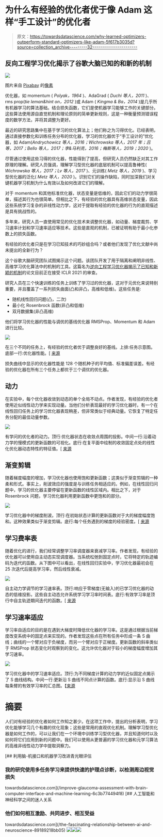 # 为什么有经验的优化者优于像 Adam 这样“手工设计”的优化者

> 原文：<https://towardsdatascience.com/why-learned-optimizers-outperform-standard-optimizers-like-adam-5f617b3035d?source=collection_archive---------32----------------------->

## 反向工程学习优化揭示了谷歌大脑已知的和新的机制

![](img/3fbf67f044f6bef9d17fef7e17c05bf5.png)

图片来自 [Pixabay](https://pixabay.com/?utm_source=link-attribution&utm_medium=referral&utm_campaign=image&utm_content=1868049) 的[像素](https://pixabay.com/users/pexels-2286921/?utm_source=link-attribution&utm_medium=referral&utm_campaign=image&utm_content=1868049)

优化器，如 momentum ( *Polyak，1964* )、AdaGrad ( *Duchi 等人，2011* )、rms prop(*tie leman&hint on，2012* )或 Adam ( *Kingma & Ba，2014* )是几乎所有机器学习的算法基础。结合损失函数，它们是使机器学习能够工作的关键部分。这些算法使用源自直觉机制和理论原则的简单更新规则，这是一种衡量预测错误程度的数学方法，并将其调整为更好。

最近的研究思路集中在基于学习的优化算法上；他们称之为习得优化。已经表明，通过直接参数化和训练任务分布的优化器，学习的优化器优于“手工设计的”优化器，如 Adam(*Andrychowicz 等人，2016；Wichrowska 等人，2017 年；吕等，2017；Bello 等人，2017；李&马利克，2016；梅斯等人，2019；2020* )。

尽管通过使用这些习得的优化器，性能得到了提高，但研究人员仍然缺乏对其工作原理的理解。研究人员强调，理解学习型优化器的底层机制可以提高鲁棒性( *Wichrowska 等人，2017；Lv 等人，2017* )、元训练( *Metz 等人，2019* )、学习型优化器的泛化( *Metz 等人，2020* )。识别它们的操作缺陷，同时加深我们对关键机器学习机制为什么有效以及如何改进它们的理解。

对于 momentum 和其他标准优化器，状态变量是低维的，因此它们的动力学很简单，描述其行为也很简单。但相比之下，有经验的优化器具有高维状态变量，因此这些系统学习复杂的非线性动力学，这对于提取有经验的优化器的行为的直观描述是具有挑战性的。

多年来，研究人员一直使用常见的优化技术来调整优化器，如动量、梯度裁剪、学习速率计划和学习速率适应等技术。这些是直观的机制，已被证明有助于最小化参数上的损失函数。

有经验的优化者只是在学习已知技术的巧妙组合吗？或者他们发现了优化文献中尚未提出的全新行为？

这个谷歌大脑研究团队试图揭示这个问题。该团队开发了用于隔离和阐明非线性、高维学习优化算法中的机制的工具。这篇名为[逆向工程学习优化器揭示了已知和新颖的机制](https://arxiv.org/abs/2011.02159)的论文目前正在接受 ICLR 2021 的审查。

研究人员在三个快速训练的任务上训练了学习过的优化器，这对于元优化来说特别重要，并且覆盖了一系列损失曲面(凸和非凸，高维和低维)。这些任务是:

*   随机线性回归问题(凸，二次)
*   最小化 Rosenbrock 函数(非凸和低维)
*   双月数据集(非凸高维)

他们将学习优化器的性能与调优的基线优化器 RMSProp、Momentum 和 Adam 进行比较。

![](img/1265c72d254593c162a95042d6333055.png)

在三个不同的任务上，有经验的优化者优于调整良好的基线。上排:任务示意图。底部一行:优化器性能。[ [来源](https://arxiv.org/pdf/2011.02159.pdf)

损失曲线中显示的优化器性能是 128 个随机种子的平均值、标准偏差误差。有经验的优化器在所有三个任务上都优于三个调优的优化器。

## 动力

在实验中，每个优化器收敛到动态的单个全局不动点。作者发现，有经验的优化者使用近似线性动力学来实现动量。当他们分析表现最好的学习优化器时，有一个在线性回归任务上的学习优化器表现稍差，但非常类似于经典动量。它恢复了特定任务分配的最佳动量参数。

![](img/f6f39c001812cdcf1c93e4b30afc070a.png)

有学问的优化者的动力。顶行:优化器状态在收敛点周围的投影。中间一行:沿着动力学的慢模式的更新函数的可视化。底行:在复平面中绘制的收敛固定点处的线性化优化器动态特性的特征值。[ [来源](https://arxiv.org/pdf/2011.02159.pdf)

## 渐变剪辑

随着梯度幅度的增加，学习优化器也使用饱和更新函数；这类似于渐变剪辑的一种柔和形式。事实上，削波效应的强度是与训练任务相适应的。例如，在线性回归问题中，学习的优化器主要停留在更新函数的线性区域内。相比之下，对于 Rosenbrock 问题，学习优化器利用更新函数中更饱和的部分。

![](img/f9d7eecff66fda2a0d5801748bded258.png)

学习优化器中的梯度削波。顶行:在初始状态计算的更新函数对于大的梯度幅度饱和。这种效果类似于渐变剪辑。底行:每个任务遇到的梯度的经验密度。[ [来源](https://arxiv.org/pdf/2011.02159.pdf)

## 学习费率表

随着优化的进行，我们经常调整学习率调度器来衰减学习率。作者发现，有经验的优化器可以使用自主动态实现调度器。当系统松弛到固定点时，它将特定的轨迹编码为迭代的函数。从下图中可以看出，在线性回归实验中，学习优化器最初会在 25 次迭代后提高学习率，然后线性衰减。

![](img/03c62d0983c0532d4c3aefa6c23a1d7a.png)

自主动力学调节的学习速率表。顶行:响应于零梯度(无输入)的已学习优化器的动态的低维投影。这些自主动态允许系统学习学习率时间表。底行:有效学习率是顶行中自主轨迹期间迭代的函数。[ [来源](https://arxiv.org/pdf/2011.02159.pdf)

## 学习速率适应

学习率自适应的目的是在遇到大梯度时降低优化器的学习率。这是通过根据当前梯度改变系统中的固定点来实现的。作者发现这些点在所有任务中形成一条 S 曲线；曲线的一个臂对应于负梯度，而另一个臂对应于正梯度。更新函数的斜率类似于 RMSProp 状态变化时观察到的变化。这允许优化器对于较小的梯度幅度增加其学习速率。

![](img/58a02b7e73ddd341cae62c374eba2852.png)

学习优化器中的学习速率适应。顶行:为不同梯度计算的动力学的近似固定点揭示了 S 曲线结构。中间一行:更新沿 S 曲线不同点计算的函数。底行:显示沿 S 曲线每条臂的有效学习率的汇总图。【[来源](https://arxiv.org/pdf/2011.02159.pdf)

# 摘要

人们对有经验的优化者如何工作知之甚少。在这项工作中，提出的分析表明，学习优化能够学习几个有趣的优化现象；这些是常用的直观优化机制。理解学习型优化器是如何工作的，可以让我们在一个环境中训练学习型优化器，并且知道何时以及如何将它们应用到新的问题中。我们可以使用从更普遍的学习优化器和元学习算法的高维非线性动力学中提取洞察力。

[](/improve-glaucoma-assessment-with-brain-computer-interface-and-machine-learning-6c3b774494f8) [## 利用脑-机接口和机器学习改进青光眼评估

### 我的研究使用多任务学习来提供快速的护理点诊断，以检测周边视觉损失

towardsdatascience.com](/improve-glaucoma-assessment-with-brain-computer-interface-and-machine-learning-6c3b774494f8) [](/the-fascinating-relationship-between-ai-and-neuroscience-89189218bb05) [## 人工智能和神经科学之间的迷人关系

### 他们如何相互激励、共同进步、相互受益

towardsdatascience.com](/the-fascinating-relationship-between-ai-and-neuroscience-89189218bb05) [![](img/e6191b77eb1b195de751fecf706289ca.png)](https://www.linkedin.com/in/jingles/)[![](img/7c898af9285ccd6872db2ff2f21ce5d5.png)](https://jinglesnote.medium.com/)[![](img/d370b96eace4b03cb3c36039b70735d4.png)](https://jingles.substack.com/subscribe)